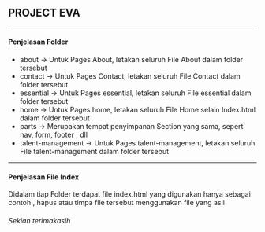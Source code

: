 ## PROJECT EVA

<hr>

#### Penjelasan Folder

<ul> 
    <li>
        about -> Untuk Pages About, letakan seluruh File About dalam folder tersebut
    </li>
    <li>
        contact -> Untuk Pages Contact, letakan seluruh File Contact dalam folder tersebut
    </li>
    <li>
        essential -> Untuk Pages essential, letakan seluruh File essential dalam folder tersebut
    </li>
    <li>
        home -> Untuk Pages home, letakan seluruh File Home selain Index.html dalam folder tersebut
    </li>
    <li>
       parts -> Merupakan tempat penyimpanan Section yang sama, seperti nav, form, footer , dll 
    </li>
    <li>
       talent-management -> Untuk Pages talent-management, letakan seluruh File talent-management dalam folder tersebut
    </li>
</ul> 
<hr>

#### Penjelasan File Index

<p>Didalam tiap Folder terdapat file index.html yang digunakan hanya sebagai contoh , hapus atau timpa file tersebut menggunakan file yang asli</p>

###### Sekian terimakasih
